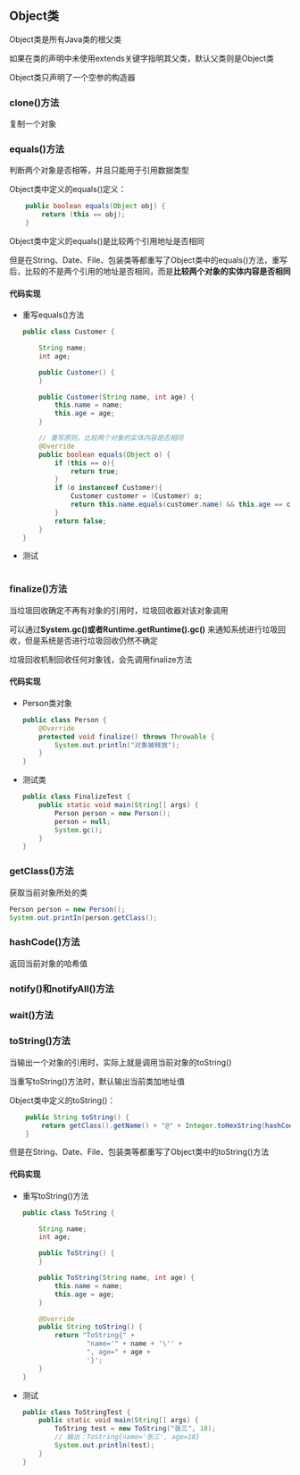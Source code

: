 ## Object类

Object类是所有Java类的根父类

如果在类的声明中未使用extends关键字指明其父类，默认父类则是Object类

Object类只声明了一个空参的构造器

### clone()方法

复制一个对象

### equals()方法

判断两个对象是否相等，并且只能用于引用数据类型

Object类中定义的equals()定义：

```java
    public boolean equals(Object obj) {
        return (this == obj);
    }
```

Object类中定义的equals()是比较两个引用地址是否相同

但是在String、Date、File、包装类等都重写了Object类中的equals()方法，重写后，比较的不是两个引用的地址是否相同，而是**比较两个对象的实体内容是否相同**

#### 代码实现

- 重写equals()方法
  
  ```java
  public class Customer {
  
      String name;
      int age;
  
      public Customer() {
      }
  
      public Customer(String name, int age) {
          this.name = name;
          this.age = age;
      }
  
      // 重写原则，比较两个对象的实体内容是否相同
      @Override
      public boolean equals(Object o) {
          if (this == o){
              return true;
          }
          if (o instanceof Customer){
              Customer customer = (Customer) o;
              return this.name.equals(customer.name) && this.age == customer.age;
          }
          return false;
      }
  }
  ```

- 测试
  
  ```java
  
  ```

### finalize()方法

当垃圾回收确定不再有对象的引用时，垃圾回收器对该对象调用

可以通过**System.gc()或者Runtime.getRuntime().gc()** 来通知系统进行垃圾回收，但是系统是否进行垃圾回收仍然不确定

垃圾回收机制回收任何对象钱，会先调用finalize方法

#### 代码实现

- Person类对象
  
  ```java
  public class Person {
      @Override
      protected void finalize() throws Throwable {
          System.out.println("对象被释放");
      }
  }
  ```

- 测试类
  
  ```java
  public class FinalizeTest {
      public static void main(String[] args) {
          Person person = new Person();
          person = null;
          System.gc();
      }
  }
  ```

### getClass()方法

获取当前对象所处的类

```java
Person person = new Person();
System.out.printIn(person.getClass();
```

### hashCode()方法

返回当前对象的哈希值

### notify()和notifyAll()方法

### wait()方法

### toString()方法

当输出一个对象的引用时，实际上就是调用当前对象的toString()

当重写toString()方法时，默认输出当前类加地址值

Object类中定义的toString()：

```java
    public String toString() {
        return getClass().getName() + "@" + Integer.toHexString(hashCode());
    }
```

但是在String、Date、File、包装类等都重写了Object类中的toString()方法

#### 代码实现

- 重写toString()方法
  
  ```java
  public class ToString {
  
      String name;
      int age;
  
      public ToString() {
      }
  
      public ToString(String name, int age) {
          this.name = name;
          this.age = age;
      }
  
      @Override
      public String toString() {
          return "ToString{" +
                  "name='" + name + '\'' +
                  ", age=" + age +
                  '}';
      }
  }
  ```

- 测试
  
  ```java
  public class ToStringTest {
      public static void main(String[] args) {
          ToString test = new ToString("张三", 18);
          // 输出：ToString{name='张三', age=18}
          System.out.println(test);
      }
  }
  ```
